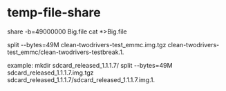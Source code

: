 # temp-file-share

share -b=49000000 Big.file
cat *>Big.file


split --bytes=49M  clean-twodrivers-test_emmc.img.tgz clean-twodrivers-test_emmc/clean-twodrivers-testbreak.1.




example:
mkdir sdcard_released_1.1.1.7/
split --bytes=49M sdcard_released_1.1.1.7.img.tgz sdcard_released_1.1.1.7/sdcard_released_1.1.1.7.img.1.


